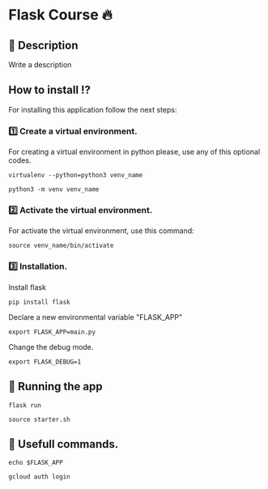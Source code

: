 # Flask Course :fire:

## :bookmark_tabs: Description 
Write a description

## How to install :interrobang:

For installing this application follow the next steps:

### :one: Create a virtual environment. 
For creating a virtual environment in python please, use any of this optional codes.

` virtualenv --python=python3 venv_name
`

`python3 -m venv venv_name
`
### :two: Activate the virtual environment.
For activate the virtual environment, use this command:

`source venv_name/bin/activate`

### :three: Installation.

Install flask

`pip install flask`

Declare a new environmental variable "FLASK_APP"

`export FLASK_APP=main.py`

Change the debug mode.

`export FLASK_DEBUG=1`

## :running: Running the app

`flask run`

`source starter.sh`

## :pushpin: Usefull commands.

`echo $FLASK_APP`

`gcloud auth login`

